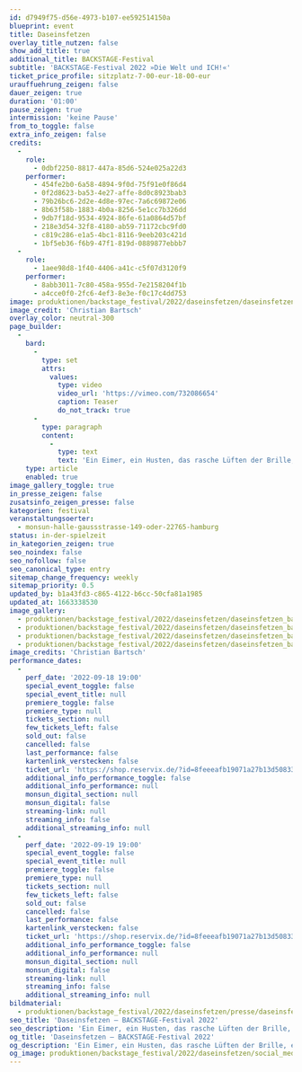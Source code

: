 ```yaml
---
id: d7949f75-d56e-4973-b107-ee592514150a
blueprint: event
title: Daseinsfetzen
overlay_title_nutzen: false
show_add_title: true
additional_title: BACKSTAGE-Festival
subtitle: 'BACKSTAGE-Festival 2022 »Die Welt und ICH!«'
ticket_price_profile: sitzplatz-7-00-eur-18-00-eur
urauffuehrung_zeigen: false
dauer_zeigen: true
duration: '01:00'
pause_zeigen: true
intermission: 'keine Pause'
from_to_toggle: false
extra_info_zeigen: false
credits:
  -
    role:
      - 0dbf2250-8817-447a-85d6-524e025a22d3
    performer:
      - 454fe2b0-6a58-4894-9f0d-75f91e0f86d4
      - 0f2d8623-ba53-4e27-affe-8d0c8923bab3
      - 79b26bc6-2d2e-4d8e-97ec-7a6c69872e06
      - 8b63f58b-1883-4b0a-8256-5e1cc7b326dd
      - 9db7f18d-9534-4924-86fe-61a0864d57bf
      - 218e3d54-32f8-4180-ab59-71172cbc9fd0
      - c819c286-e1a5-4bc1-8116-9eeb203c421d
      - 1bf5eb36-f6b9-47f1-819d-0889877ebbb7
  -
    role:
      - 1aee98d8-1f40-4406-a41c-c5f07d3120f9
    performer:
      - 8abb3011-7c80-458a-955d-7e2158204f1b
      - a4cce0f0-2fc6-4ef3-8e3e-f0c17c4dd753
image: produktionen/backstage_festival/2022/daseinsfetzen/daseinsfetzen_backstage_01_c_niklas_heinecke.jpeg
image_credit: 'Christian Bartsch'
overlay_color: neutral-300
page_builder:
  -
    bard:
      -
        type: set
        attrs:
          values:
            type: video
            video_url: 'https://vimeo.com/732086654'
            caption: Teaser
            do_not_track: true
      -
        type: paragraph
        content:
          -
            type: text
            text: 'Ein Eimer, ein Husten, das rasche Lüften der Brille, ein Spielzeugauto - Daseinsfetzen ist das in eine Revue gegossene Ergebnis einer familiären Spurensuche.'
    type: article
    enabled: true
image_gallery_toggle: true
in_presse_zeigen: false
zusatsinfo_zeigen_presse: false
kategorien: festival
veranstaltungsoerter:
  - monsun-halle-gaussstrasse-149-oder-22765-hamburg
status: in-der-spielzeit
in_kategorien_zeigen: true
seo_noindex: false
seo_nofollow: false
seo_canonical_type: entry
sitemap_change_frequency: weekly
sitemap_priority: 0.5
updated_by: b1a43fd3-c865-4122-b6cc-50cfa81a1985
updated_at: 1663338530
image_gallery:
  - produktionen/backstage_festival/2022/daseinsfetzen/daseinsfetzen_backstage_02_c_christian_bartsch.jpg
  - produktionen/backstage_festival/2022/daseinsfetzen/daseinsfetzen_backstage_03_c_christian_bartsch.jpg
  - produktionen/backstage_festival/2022/daseinsfetzen/daseinsfetzen_backstage_04_c_christian_bartsch.jpg
  - produktionen/backstage_festival/2022/daseinsfetzen/daseinsfetzen_backstage_05_c_christian_bartsch.jpg
image_credits: 'Christian Bartsch'
performance_dates:
  -
    perf_date: '2022-09-18 19:00'
    special_event_toggle: false
    special_event_title: null
    premiere_toggle: false
    premiere_type: null
    tickets_section: null
    few_tickets_left: false
    sold_out: false
    cancelled: false
    last_performance: false
    kartenlink_verstecken: false
    ticket_url: 'https://shop.reservix.de/?id=8feeeafb19071a27b13d5083379d95183e9ab490f2f135faf80b2fecfc1ba00f2aba7ad8945f4a4292549eb86feddc1b&vID=7337&eventGrpID=413223&eventID=1986158'
    additional_info_performance_toggle: false
    additional_info_performance: null
    monsun_digital_section: null
    monsun_digital: false
    streaming-link: null
    streaming_info: false
    additional_streaming_info: null
  -
    perf_date: '2022-09-19 19:00'
    special_event_toggle: false
    special_event_title: null
    premiere_toggle: false
    premiere_type: null
    tickets_section: null
    few_tickets_left: false
    sold_out: false
    cancelled: false
    last_performance: false
    kartenlink_verstecken: false
    ticket_url: 'https://shop.reservix.de/?id=8feeeafb19071a27b13d5083379d95183e9ab490f2f135faf80b2fecfc1ba00f2aba7ad8945f4a4292549eb86feddc1b&vID=7337&eventGrpID=413223&eventID=1986159'
    additional_info_performance_toggle: false
    additional_info_performance: null
    monsun_digital_section: null
    monsun_digital: false
    streaming-link: null
    streaming_info: false
    additional_streaming_info: null
bildmaterial:
  - produktionen/backstage_festival/2022/daseinsfetzen/presse/daseinsfetzen_backstage_c_christian_bartsch_monsun.zip
seo_title: 'Daseinsfetzen – BACKSTAGE-Festival 2022'
seo_description: 'Ein Eimer, ein Husten, das rasche Lüften der Brille, ein Spielzeugauto - Daseinsfetzen ist das in eine Revue gegossene Ergebnis einer familiären Spurensuche.'
og_title: 'Daseinsfetzen – BACKSTAGE-Festival 2022'
og_description: 'Ein Eimer, ein Husten, das rasche Lüften der Brille, ein Spielzeugauto - Daseinsfetzen ist das in eine Revue gegossene Ergebnis einer familiären Spurensuche.'
og_image: produktionen/backstage_festival/2022/daseinsfetzen/social_media_daseinsfetzen_backstage_c_niklas_heinecke.jpg
---
```

